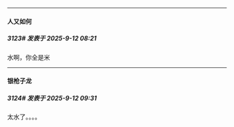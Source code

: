 ﻿
*****

####  人又如何  
##### 3123#       发表于 2025-9-12 08:21

水啊，你全是米


*****

####  银枪子龙  
##### 3124#       发表于 2025-9-12 09:31

太水了。。。。

